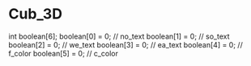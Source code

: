 # Cub_3D
int		boolean[6];
boolean[0] = 0; // no_text
boolean[1] = 0; // so_text
boolean[2] = 0; // we_text
boolean[3] = 0; // ea_text
boolean[4] = 0; // f_color
boolean[5] = 0; // c_color